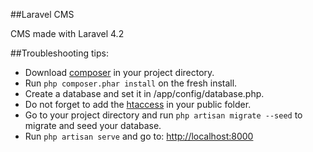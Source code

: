 ##Laravel CMS

CMS made with Laravel 4.2

##Troubleshooting tips:

- Download [composer](https://getcomposer.org/download) in your project directory.
- Run `php composer.phar install` on the fresh install.
- Create a database and set it in /app/config/database.php.
- Do not forget to add the [htaccess](http://laravel.com/docs/4.2/installation#pretty-urls) in your public folder.
- Go to your project directory and run  `php artisan migrate --seed` to migrate and seed your database.
- Run `php artisan serve` and go to: [http://localhost:8000](http://localhost:8000)